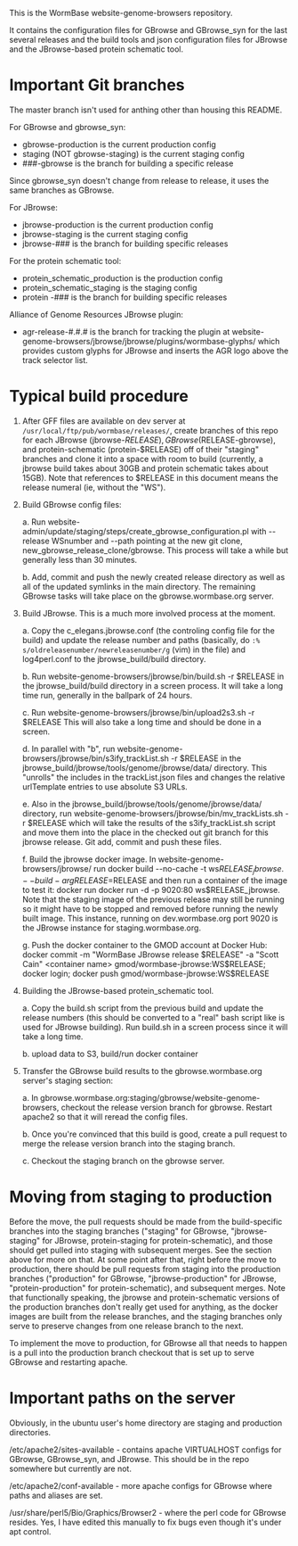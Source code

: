This is the WormBase website-genome-browsers repository.

It contains the configuration files for GBrowse and GBrowse_syn for the
last several releases and the build tools and json configuration files
for JBrowse and the JBrowse-based protein schematic tool.

Important Git branches
======================

The master branch isn't used for anthing other than housing this README.

For GBrowse and gbrowse_syn:
* gbrowse-production is the current production config
* staging (NOT gbrowse-staging) is the current staging config
* ###-gbrowse is the branch for building a specific release

Since gbrowse_syn doesn't change from release to release, it uses 
the same branches as GBrowse.

For JBrowse:
* jbrowse-production is the current production config
* jbrowse-staging is the current staging config
* jbrowse-### is the branch for building specific releases

For the protein schematic tool:
* protein_schematic_production is the production config
* protein_schematic_staging is the staging config
* protein -### is the branch for building specific releases

Alliance of Genome Resources JBrowse plugin:
* agr-release-#.#.# is the branch for tracking the plugin at 
website-genome-browsers/jbrowse/jbrowse/plugins/wormbase-glyphs/
which provides custom glyphs for JBrowse and inserts the
AGR logo above the track selector list.

Typical build procedure
=======================

1. After GFF files are available on dev server at `/usr/local/ftp/pub/wormbase/releases/`,
create branches of this repo for each JBrowse (jbrowse-$RELEASE),
GBrowse ($RELEASE-gbrowse), and protein-schematic (protein-$RELEASE)
off of their "staging" branches and clone it into a space with room to
build (currently, a jbrowse build takes about 30GB and protein schematic
takes about 15GB). Note that references to $RELEASE in this document means
the release numeral (ie, without the "WS").

2. Build GBrowse config files:

   a. Run website-admin/update/staging/steps/create_gbrowse_configuration.pl 
    with --release WSnumber and --path pointing at the new git clone,
    new_gbrowse_release_clone/gbrowse.  This process will take a while
    but generally less than 30 minutes.

   b. Add, commit and push the newly created release directory as well as all
    of the updated symlinks in the main directory. The remaining GBrowse tasks
    will take place on the gbrowse.wormbase.org server.

3. Build JBrowse.  This is a much more involved process at the moment.

   a. Copy the c_elegans.jbrowse.conf (the controling config file for
      the build) and update the release number and paths (basically,
      do `:% s/oldreleasenumber/newreleasenumber/g` (vim) in the file) and 
      log4perl.conf to the jbrowse_build/build directory.

   b. Run website-genome-browsers/jbrowse/bin/build.sh -r $RELEASE in
      the jbrowse_build/build directory in a screen process.  It will
      take a long time run, generally in the ballpark of 24 hours.

   c. Run website-genome-browsers/jbrowse/bin/upload2s3.sh -r $RELEASE
      This will also take a long time and should be done in a screen.

   d. In parallel with "b", run website-genome-browsers/jbrowse/bin/s3ify_trackList.sh -r $RELEASE
      in the jbrowse_build/jbrowse/tools/genome/jbrowse/data/ directory.
      This "unrolls" the includes in the trackList.json files and
      changes the relative urlTemplate entries to use absolute S3 URLs.

   e. Also in the jbrowse_build/jbrowse/tools/genome/jbrowse/data/ directory,
      run website-genome-browsers/jbrowse/bin/mv_trackLists.sh -r $RELEASE
      which will take the results of the s3ify_trackList.sh script and 
      move them into the place in the checked out git branch for 
      this jbrowse release. Git add, commit and push these files.

   f. Build the jbrowse docker image. In website-genome-browsers/jbrowse/
      run docker build --no-cache -t ws$RELEASE_jbrowse . --build-arg RELEASE=$RELEASE
      and then run a container of the image to test it:
      docker run docker run -d -p 9020:80 ws$RELEASE_jbrowse. Note that
      the staging image of the previous release may still be running
      so it might have to be stopped and removed before running the 
      newly built image.  This instance, running on dev.wormbase.org
      port 9020 is the JBrowse instance for staging.wormbase.org.

   g. Push the docker container to the GMOD account at Docker Hub:
      docker commit -m "WormBase JBrowse release $RELEASE" -a "Scott Cain" <container name> gmod/wormbase-jbrowse:WS$RELEASE;
      docker login; docker push gmod/wormbase-jbrowse:WS$RELEASE

4. Building the JBrowse-based protein_schematic tool.

   a. Copy the build.sh script from the previous build and update
      the release numbers (this should be converted to a "real" bash
      script like is used for JBrowse building). Run build.sh
      in a screen process since it will take a long time.

   b. upload data to S3, build/run docker container 

5. Transfer the GBrowse build results to the gbrowse.wormbase.org
   server's staging section:

   a. In gbrowse.wormbase.org:staging/gbrowse/website-genome-browsers, 
    checkout the release version branch for gbrowse. Restart apache2
    so that it will reread the config files.

   b. Once you're convinced that this build is good, create a pull request
    to merge the release version branch into the staging branch.

   c. Checkout the staging branch on the gbrowse server.


Moving from staging to production
=================================

Before the move, the pull requests should be made from the build-specific
branches into the staging branches ("staging" for GBrowse, "jbrowse-staging"
for JBrowse, protein-staging for protein-schematic), and those should get
pulled into staging with subsequent merges.  See the section above for
more on that.  At some point after that, right before the move to production,
there should be pull requests from staging into the production branches
("production" for GBrowse, "jbrowse-production" for JBrowse, "protein-production"
for protein-schematic), and subsequent merges. Note that functionally 
speaking, the jbrowse and protein-schematic versions of the production
branches don't really get used for anything, as the docker images are 
built from the release branches, and the staging branches only serve to 
preserve changes from one release branch to the next.

To implement the move to production, for GBrowse all that needs to happen
is a pull into the production branch checkout that is set up to serve
GBrowse and restarting apache.


Important paths on the server
=============================

Obviously, in the ubuntu user's home directory are staging and production
directories.

/etc/apache2/sites-available - contains apache VIRTUALHOST configs for GBrowse, GBrowse_syn, and JBrowse.  This should be in the repo somewhere but currently are not.

/etc/apache2/conf-available - more apache configs for GBrowse where paths and aliases are set.

/usr/share/perl5/Bio/Graphics/Browser2 - where the perl code for GBrowse resides.  Yes, I have edited this manually to fix bugs even though it's under apt control.


